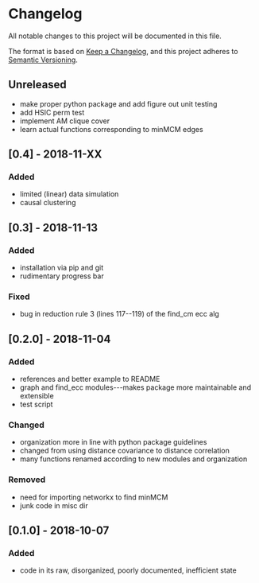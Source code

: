# Changelog #

All notable changes to this project will be documented in this file.

The format is based on [Keep a Changelog](https://keepachangelog.com/en/1.0.0/), and this project adheres to [Semantic Versioning](https://semver.org/spec/v2.0.0.html).

## Unreleased ##
- make proper python package and add figure out unit testing
- add HSIC perm test
- implement AM clique cover
- learn actual functions corresponding to minMCM edges

## [0.4] - 2018-11-XX ##
### Added ###
- limited (linear) data simulation
- causal clustering


## [0.3] - 2018-11-13 ##
### Added ###
- installation via pip and git
- rudimentary progress bar

### Fixed ###
- bug in reduction rule 3 (lines 117--119) of the find_cm ecc alg

## [0.2.0] - 2018-11-04 ##
### Added ###
- references and better example to README
- graph and find_ecc modules---makes package more maintainable and extensible
- test script

### Changed ###
- organization more in line with python package guidelines
- changed from using distance covariance to distance correlation
- many functions renamed according to new modules and organization

### Removed ###
- need for importing networkx to find minMCM
- junk code in misc dir

## [0.1.0] - 2018-10-07 ##
### Added ###
- code in its raw, disorganized, poorly documented, inefficient state

